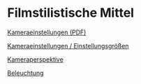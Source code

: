 # Filmstilistische Mittel

[Kameraeinstellungen (PDF)](https://www.notion.so/Kameraeinstellungen-PDF-ec67acb993084290baaca8f01c957430) 

[Kameraeinstellungen / Einstellungsgrößen](https://www.notion.so/Kameraeinstellungen-Einstellungsgr-en-b18e1f92da9e4667b7bc924f71ca9815) 

[Kameraperspektive](https://www.notion.so/Kameraperspektive-9a5c8f4916ad4c4c9c25e226b3243763) 

[Beleuchtung](https://www.notion.so/Beleuchtung-3ecb48de320745c7a15d240e2cced3d7)
